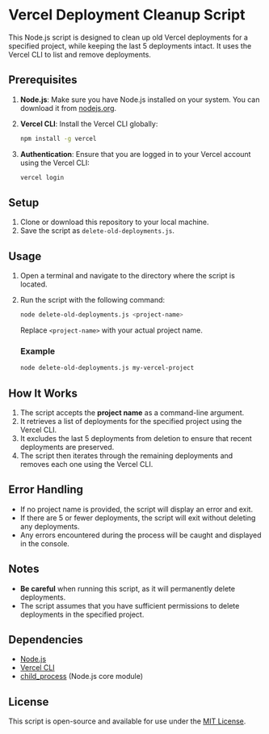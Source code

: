 # Vercel Deployment Cleanup Script

This Node.js script is designed to clean up old Vercel deployments for a specified project, while keeping the last 5 deployments intact. It uses the Vercel CLI to list and remove deployments.

## Prerequisites

1. **Node.js**: Make sure you have Node.js installed on your system. You can download it from [nodejs.org](https://nodejs.org/).
2. **Vercel CLI**: Install the Vercel CLI globally:

   ```bash
   npm install -g vercel
   ```

3. **Authentication**: Ensure that you are logged in to your Vercel account using the Vercel CLI:

   ```bash
   vercel login
   ```

## Setup

1. Clone or download this repository to your local machine.
2. Save the script as `delete-old-deployments.js`.

## Usage

1. Open a terminal and navigate to the directory where the script is located.
2. Run the script with the following command:

   ```bash
   node delete-old-deployments.js <project-name>
   ```

   Replace `<project-name>` with your actual project name.

   ### Example

   ```bash
   node delete-old-deployments.js my-vercel-project
   ```

## How It Works

1. The script accepts the **project name** as a command-line argument.
2. It retrieves a list of deployments for the specified project using the Vercel CLI.
3. It excludes the last 5 deployments from deletion to ensure that recent deployments are preserved.
4. The script then iterates through the remaining deployments and removes each one using the Vercel CLI.

## Error Handling

- If no project name is provided, the script will display an error and exit.
- If there are 5 or fewer deployments, the script will exit without deleting any deployments.
- Any errors encountered during the process will be caught and displayed in the console.

## Notes

- **Be careful** when running this script, as it will permanently delete deployments.
- The script assumes that you have sufficient permissions to delete deployments in the specified project.

## Dependencies

- [Node.js](https://nodejs.org/)
- [Vercel CLI](https://vercel.com/docs/cli)
- [child_process](https://nodejs.org/api/child_process.html) (Node.js core module)

## License

This script is open-source and available for use under the [MIT License](https://opensource.org/licenses/MIT).